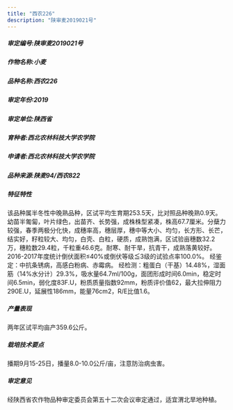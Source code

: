 ```yaml
---
title: "西农226"
description: "陕审麦2019021号"
---
```

##### 审定编号:陕审麦2019021号

##### 作物名称:小麦

##### 品种名称:西农226

##### 审定年份:2019

##### 审定单位:陕西省

##### 育种者:西北农林科技大学农学院

##### 申请者:西北农林科技大学农学院

##### 品种来源:陕麦94/西农822

##### 特征特性
该品种属半冬性中晚熟品种，区试平均生育期253.5天，比对照品种晚熟0.9天。幼苗半匍匐，叶片绿色，出苗齐、长势强，成株株型紧凑，株高67.7厘米。分蘖力较强，春季两极分化快，成穗率高，穗层厚，穗中等大小、均匀，长方形、长芒，结实好，籽粒较大、均匀，白壳、白粒，硬质，成熟饱满，区试验亩穗数32.2万，穗粒数29.4粒，千粒重46.6克。耐寒、耐干旱，抗青干，成熟落黄较好。2016-2017年度统计倒伏面积≤40%或倒伏等级≦3级的试验点率100.0%。
经鉴定：中抗条锈病，高感白粉病、赤霉病。
经检测：粗蛋白（干基）14.48%，湿面筋（14%水分计）29.3%，吸水量64.7ml/100g，面团形成时间6.0min，稳定时间6.5min，弱化度83F.U，粉质质量指数92mm，粉质评价值62，最大拉伸阻力290E.U，延展性186mm，能量76cm2，R/E比值1.6。

##### 产量表现
两年区试平均亩产359.6公斤。

##### 栽培技术要点
播期9月15-25日，播量8.0-10.0公斤/亩，注意防治病虫害。

##### 审定意见
经陕西省农作物品种审定委员会第五十二次会议审定通过，适宜渭北旱地种植。
